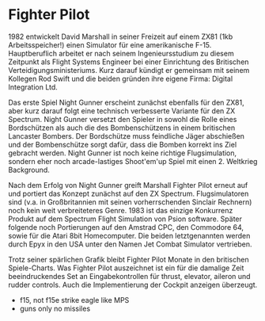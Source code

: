 # Fighter Pilot
1982 entwickelt David Marshall in seiner Freizeit auf einem ZX81 (1kb Arbeitsspeicher!) einen Simulator für eine amerikanische F-15. Hauptberuflich arbeitet er nach seinem Ingenieursstudium zu diesem Zeitpunkt als Flight Systems Engineer bei einer Einrichtung des Britischen Verteidigungsministeriums. Kurz darauf kündigt er gemeinsam mit seinem Kollegen Rod Swift und die beiden gründen ihre eigene Firma: Digital Integration Ltd.

Das erste Spiel Night Gunner erscheint zunächst ebenfalls für den ZX81, aber kurz darauf folgt eine technisch verbesserte Variante für den ZX Spectrum. Night Gunner versetzt den Spieler in sowohl die Rolle eines Bordschützen  als auch die des Bombenschützens in einem britischen Lancaster Bombers. Der Bordschütze muss feindliche Jäger abschießen und der Bombenschütze sorgt dafür, dass die Bomben korrekt ins Ziel gebracht werden.
Night Gunner ist noch keine richtige Flugsimulation, sondern eher noch arcade-lastiges Shoot'em'up Spiel mit einen 2. Weltkrieg Background.

Nach dem Erfolg von Night Gunner greift Marshall Fighter Pilot erneut auf und portiert das Konzept zunächst auf den ZX Spectrum. Flugsimulatoren sind (v.a. in Großbritannien mit seinen vorherrschenden Sinclair Rechnern) noch kein weit verbreiteteres Genre. 1983 ist das einzige Konkurrenz Produkt auf dem Spectrum Flight Simulation von Psion software. Später folgende noch Portierungen auf den Amstrad CPC, den Commodore 64, sowie für die Atari 8bit Homecomputer. Die beiden letztgenannten werden durch Epyx in den USA unter den Namen Jet Combat Simulator vertrieben.

Trotz seiner spärlichen Grafik bleibt Fighter Pilot Monate in den britischen Spiele-Charts. Was Fighter Pilot auszeichnet ist ein für die damalige Zeit beeindruckendes Set an Eingabekontrollen für thrust, elevator, aileron und rudder controls. Auch die Implementierung der Cockpit anzeigen überzeugt.


- f15, not f15e strike eagle like MPS
- guns only no missiles